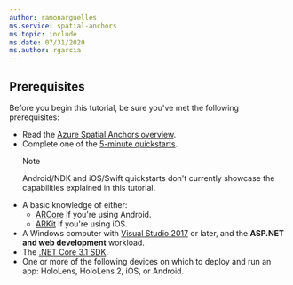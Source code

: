 ```yaml
---
author: ramonarguelles
ms.service: spatial-anchors
ms.topic: include
ms.date: 07/31/2020
ms.author: rgarcia
---
```

## Prerequisites

Before you begin this tutorial, be sure you've met the following prerequisites:

* Read the [Azure Spatial Anchors overview](../articles/spatial-anchors/overview.md).
* Complete one of the [5-minute quickstarts](../articles/spatial-anchors/index.yml). 
  > [!NOTE]
  > Android/NDK and iOS/Swift quickstarts don't currently showcase the capabilities explained in this tutorial.
* A basic knowledge of either:
  *  <a href="https://developers.google.com/ar/discover/" target="_blank">ARCore</a> if you're using Android.
  *  <a href="https://developer.apple.com/arkit/" target="_blank">ARKit</a> if you're using iOS.
* A Windows computer with <a href="https://www.visualstudio.com/downloads/" target="_blank">Visual Studio 2017</a> or later, and the **ASP.NET and web development** workload.
* The [.NET Core 3.1 SDK](https://dotnet.microsoft.com/download).
* One or more of the following devices on which to deploy and run an app: HoloLens, HoloLens 2, iOS, or Android.
